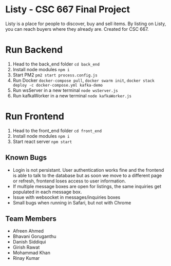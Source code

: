 # Listy - CSC 667 Final Project

Listy is a place for people to discover, buy and sell items. By listing on Listy, you can reach buyers where they already are.  Created for CSC 667.


# Run Backend

1. Head to the back_end folder `cd back_end`
2. Install node modules `npm i` 
3. Start PM2 `pm2 start process.config.js`
4. Run Docker `docker-compose pull`, `docker swarm init`, `docker stack deploy -c docker-compose.yml kafka-demo`
5. Run wsServer in a new terminal `node wsServer.js`
6. Run kafkaWorker in a new terminal `node kafkaWorker.js`

# Run Frontend

1. Head to the front_end folder `cd front_end`
2. Install node modules `npm i` 
3. Start react server `npm start`


## Known Bugs

 - Login is not persistant. User authentication works fine and the frontend is able to talk to the database but as soon we move to a different page or refresh, frontend loses access to user information. 
 - If multiple message boxes are open for listings, the same inquiries get populated in each message box.
 - Issue with websocket in messages/inquiries boxes
 - Small bugs when running in Safari, but not with Chrome

## Team Members

 - Afreen Ahmed 
 - Bhavani Goruganthu
 - Danish Siddiqui
 - Girish Rawat
 - Mohammad Khan
 - Rinay Kumar
